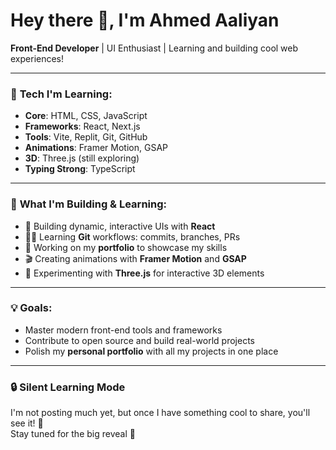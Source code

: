 # Hey there 👋, I'm Ahmed Aaliyan

**Front-End Developer** | UI Enthusiast | Learning and building cool web experiences!

---

### 🚀 **Tech I'm Learning**:
- **Core**: HTML, CSS, JavaScript  
- **Frameworks**: React, Next.js  
- **Tools**: Vite, Replit, Git, GitHub  
- **Animations**: Framer Motion, GSAP  
- **3D**: Three.js (still exploring)  
- **Typing Strong**: TypeScript

---

### 🔭 **What I'm Building & Learning**:
- 🚀 Building dynamic, interactive UIs with **React**  
- 🧑‍💻 Learning **Git** workflows: commits, branches, PRs  
- 🔨 Working on my **portfolio** to showcase my skills  
- 🎬 Creating animations with **Framer Motion** and **GSAP**  
- 🔮 Experimenting with **Three.js** for interactive 3D elements  

---

### 💡 **Goals**:
- Master modern front-end tools and frameworks  
- Contribute to open source and build real-world projects  
- Polish my **personal portfolio** with all my projects in one place

---

### 🔒 **Silent Learning Mode**  
I'm not posting much yet, but once I have something cool to share, you'll see it! 👀  
Stay tuned for the big reveal 🚀
